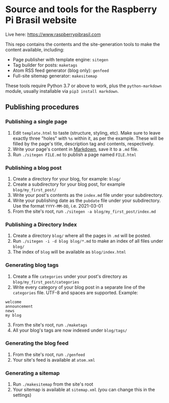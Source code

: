# Source and tools for the Raspberry Pi Brasil website

Live here: https://www.raspberrypibrasil.com

This repo contains the contents and the site-generation tools to make the content available, including:

 - Page publisher with template engine: `sitegen`
 - Tag builder for posts: `maketags`
 - Atom RSS feed generator (blog only): `genfeed`
 - Full-site sitemap generator: `makesitemap`

These tools require Python 3.7 or above to work, plus the `python-markdown` module, usually installable via `pip3 install markdown`.

## Publishing procedures

### Publishing a single page

 1. Edit `template.html` to taste (structure, styling, etc). Make sure to leave exactly three "holes" with `%s` within it, as per the example. These will be filled by the page's title, description tag and contents, respectively.
 2. Write your page's content in [Markdown](https://en.wikipedia.org/wiki/Markdown), save it to a `.md` file.
 3. Run `./sitegen FILE.md` to publish a page named `FILE.html`

### Publishing a blog post

 1. Create a directory for your blog, for example: `blog/`
 2. Create a subdirectory for your blog post, for example `blog/my_first_post/`
 3. Write your post's contents as the `index.md` file under your subdirectory.
 4. Write your publishing date as the `pubdate` file under your subdirectory. Use the format `YYYY-MM-DD`, i.e. 2021-03-01
 5. From the site's root, run `./sitegen -a blog/my_first_post/index.md`

### Publishing a Directory Index

 1. Create a directory `blog/` where all the pages in `.md` will be posted.
 2. Run `./sitegen -i -d blog blog/*.md` to make an index of all files under `blog/`
 3. The index of `blog` will be available as `blog/index.html`

### Generating blog tags

 1. Create a file `categories` under your post's directory as `blog/my_first_post/categories`
 2. Write every category of your blog post in a separate line of the `categories` file. UTF-8 and spaces are supported. Example:

```
welcome
announcement
news
my blog
```

 3. From the site's root, run `./maketags`
 4. All your blog's tags are now indexed under `blog/tags/`

### Generating the blog feed

 1. From the site's root, run `./genfeed`
 2. Your site's feed is available at `atom.xml`

### Generating a sitemap

 1. Run `./makesitemap` from the site's root
 2. Your sitemap is available at `sitemap.xml` (you can change this in the settings)
